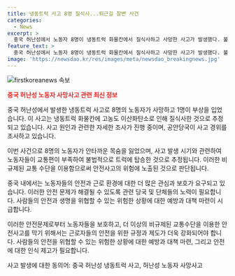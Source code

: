 ```yaml
---
title: 냉동트럭 사고 8명 질식사...퇴근길 참변 사건
categories:
  - News
excerpt: >
  중국 허난성에서 노동자 8명이 냉동트럭 화물칸에서 질식사하고 사망한 사고가 발생했다. 불법적으로 노동자를 싣고 출발한 냉동트럭에서 이산화탄소 중독으로 추정되는 사망자들은 모두 쇠고기 가공공장에서 일하던 40대와 50대 여성들이었다. 사고 경위에 대한 공안당국의 조사가 진행 중이다. 하루 늦게나마 소방당국에 의해 발견돼 긴급 구조를 요청했지만 이미 사망 판정을 받았던 것으로 전해졌다. (출처: 중국 바이두 캡처)
feature_text: >
  중국 허난성에서 노동자 8명이 냉동트럭 화물칸에서 질식사하고 사망한 사고가 발생했다. 불법적으로 노동자를 싣고 출발한 냉동트럭에서 이산화탄소 중독으로 추정되는 사망자들은 모두 쇠고기 가공공장에서 일하던 40대와 50대 여성들이었다. 사고 경위에 대한 공안당국의 조사가 진행 중이다. 하루 늦게나마 소방당국에 의해 발견돼 긴급 구조를 요청했지만 이미 사망 판정을 받았던 것으로 전해졌다. (출처: 중국 바이두 캡처)
image: 'https://newsdao.kr/res/images/meta/newsdao_breakingnews.jpg'
---
```


<p><img src="https://newsdao.kr/res/images/meta/newsdao_breakingnews.jpg" alt="firstkoreanews 속보" /></p>

<p><b><span style="color: #ee2323;">중국 허난성 노동자 사망사고 관련 최신 정보</span></b></p>

<p>중국 허난성에서 발생한 냉동트럭 사고로 8명의 노동자가 사망하고 1명이 부상을 입었습니다. 이 사고는 냉동트럭 화물칸에 고농도 이산화탄소로 인해 질식사한 것으로 추정되고 있습니다. 사고 원인과 관련한 자세한 조사가 진행 중이며, 공안당국이 사고 경위를 조사하고 있습니다.</p>

<p>이번 사건으로 8명의 노동자가 안타까운 목숨을 잃었으며, 사고 발생 시기와 관련하여 노동자들이 교통편이 부족하여 불법적으로 트럭에 탑승한 것으로 추정됩니다. 이러한 비규제된 교통 수단을 이용함으로써 안전사고의 위험에 노출된 것으로 판단됩니다.</p>

<p>중국 내에서는 노동자들의 안전과 근로 환경에 대한 더 많은 관심과 보호가 요구되고 있습니다. 이러한 안전 문제가 해결될 수 있도록 관련 당국 및 단체들의 노력이 필요합니다. 사람들의 안전과 생명을 위협할 수 있는 위험한 상황에 대한 예방과 대책 마련이 시급합니다. </p>

<p>이러한 안전문제로부터 노동자들을 보호하고, 더 이상의 비규제된 교통수단을 이용한 안전사고를 막기 위해서는 근로자들의 안전을 위한 규정과 제도가 더욱 강화되어야 합니다. 사람들의 안전을 위협할 수 있는 위험한 상황에 대한 예방과 대책 마련, 그리고 안전에 대한 인식 제고가 필요합니다.</p>

<p>사고 발생에 대한 동의어: 중국 허난성 냉동트럭 사고, 허난성 노동자 사망사고</p>


